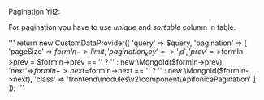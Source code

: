 Pagination Yii2:For pagination you have to use *unique* and *sortable* column in table.'''        return new CustomDataProvider([            'query' => $query,            'pagination' => [                'pageSize' => $formIn->limit,                'pagination_key'=>'_id',                'prev'=>$formIn->prev = $formIn->prev == '' ? '' : new \MongoId($formIn->prev),                'next'=>$formIn->next =$formIn->next == '' ? '' : new \MongoId($formIn->next),                'class' => 'frontend\modules\v2\component\ApifonicaPagination'            ]        ]);'''